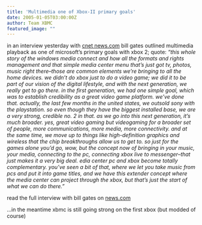 ```yaml
---
title: 'Multimedia one of Xbox-II primary goals'
date: 2005-01-05T03:00:00Z
author: Team XBMC
featured_image: ""
---
```

in an interview yesterday with [cnet news.com](http://news.com.com/gates+taking+a+seat+in+your+den/2008-1041_3-5514121.html) bill gates outlined multimedia playback as one of microsoft’s primary goals with xbox 2; quote: *“this whole story of the windows media connect and how all the formats and rights management and that simple media center menu that’s just got tv, photos, music right there–those are common elements we’re bringing to all the home devices. we didn’t do xbox just to do a video game; we did it to be part of our vision of the digital lifestyle, and with the next generation, we really get to go there. in the first generation, we had one simple goal, which was to establish credibility as a great video game platform. we’ve done that. actually, the last few months in the united states, we outsold sony with the playstation. so even though they have the biggest installed base, we are a very strong, credible no. 2 in that. as we go into this next generation, it’s much broader. yes, great video gaming but videogaming for a broader set of people, more communications, more media, more connectivity. and at the same time, we move up to things like high-definition graphics and wireless that the chip breakthroughs allow us to get to. so just for the games alone you’d go, wow, but the concept now of bringing in your music, your media, connecting to the pc, connecting xbox live to messenger–that just makes it a very big deal. edia center pc and xbox become totally complementary. you’ve seen a bit of that, where we let you take music from pcs and put it into game titles, and we have this extender concept where the media center can project through the xbox, but that’s just the start of what we can do there.”*

 read the full interview with bill gates on [news.com](http://news.com.com/gates+taking+a+seat+in+your+den/2008-1041_3-5514121.html)

 …in the meantime xbmc is still going strong on the first xbox (but modded of course)

 